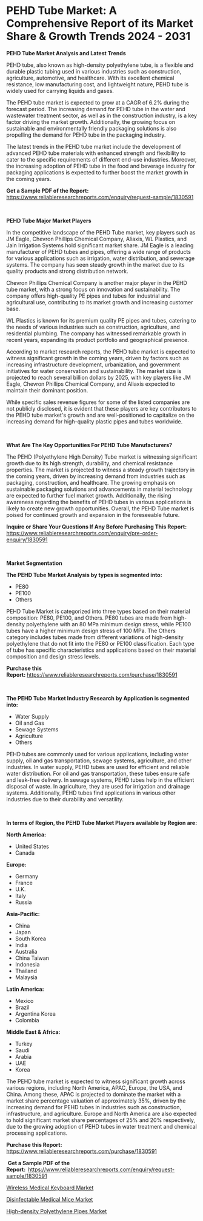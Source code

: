 <p><h1>PEHD Tube Market: A Comprehensive Report of its Market Share & Growth Trends 2024 - 2031</h1></p><p><strong>PEHD Tube Market Analysis and Latest Trends</strong></p>
<p><p>PEHD tube, also known as high-density polyethylene tube, is a flexible and durable plastic tubing used in various industries such as construction, agriculture, automotive, and healthcare. With its excellent chemical resistance, low manufacturing cost, and lightweight nature, PEHD tube is widely used for carrying liquids and gases.</p><p>The PEHD tube market is expected to grow at a CAGR of 6.2% during the forecast period. The increasing demand for PEHD tube in the water and wastewater treatment sector, as well as in the construction industry, is a key factor driving the market growth. Additionally, the growing focus on sustainable and environmentally friendly packaging solutions is also propelling the demand for PEHD tube in the packaging industry.</p><p>The latest trends in the PEHD tube market include the development of advanced PEHD tube materials with enhanced strength and flexibility to cater to the specific requirements of different end-use industries. Moreover, the increasing adoption of PEHD tube in the food and beverage industry for packaging applications is expected to further boost the market growth in the coming years.</p></p>
<p><strong>Get a Sample PDF of the Report:&nbsp;</strong> <a href="https://www.reliableresearchreports.com/enquiry/request-sample/1830591">https://www.reliableresearchreports.com/enquiry/request-sample/1830591</a></p>
<p>&nbsp;</p>
<p><strong>PEHD Tube Major Market Players</strong></p>
<p><p>In the competitive landscape of the PEHD Tube market, key players such as JM Eagle, Chevron Phillips Chemical Company, Aliaxis, WL Plastics, and Jain Irrigation Systems hold significant market share. JM Eagle is a leading manufacturer of PEHD tubes and pipes, offering a wide range of products for various applications such as irrigation, water distribution, and sewerage systems. The company has seen steady growth in the market due to its quality products and strong distribution network.</p><p>Chevron Phillips Chemical Company is another major player in the PEHD tube market, with a strong focus on innovation and sustainability. The company offers high-quality PE pipes and tubes for industrial and agricultural use, contributing to its market growth and increasing customer base.</p><p>WL Plastics is known for its premium quality PE pipes and tubes, catering to the needs of various industries such as construction, agriculture, and residential plumbing. The company has witnessed remarkable growth in recent years, expanding its product portfolio and geographical presence.</p><p>According to market research reports, the PEHD tube market is expected to witness significant growth in the coming years, driven by factors such as increasing infrastructure development, urbanization, and government initiatives for water conservation and sustainability. The market size is projected to reach several billion dollars by 2025, with key players like JM Eagle, Chevron Phillips Chemical Company, and Aliaxis expected to maintain their dominant position.</p><p>While specific sales revenue figures for some of the listed companies are not publicly disclosed, it is evident that these players are key contributors to the PEHD tube market's growth and are well-positioned to capitalize on the increasing demand for high-quality plastic pipes and tubes worldwide.</p></p>
<p>&nbsp;</p>
<p><strong>What Are The Key Opportunities For PEHD Tube Manufacturers?</strong></p>
<p><p>The PEHD (Polyethylene High Density) Tube market is witnessing significant growth due to its high strength, durability, and chemical resistance properties. The market is projected to witness a steady growth trajectory in the coming years, driven by increasing demand from industries such as packaging, construction, and healthcare. The growing emphasis on sustainable packaging solutions and advancements in material technology are expected to further fuel market growth. Additionally, the rising awareness regarding the benefits of PEHD tubes in various applications is likely to create new growth opportunities. Overall, the PEHD Tube market is poised for continued growth and expansion in the foreseeable future.</p></p>
<p><strong>Inquire or Share Your Questions If Any Before Purchasing This Report:</strong> <a href="https://www.reliableresearchreports.com/enquiry/pre-order-enquiry/1830591">https://www.reliableresearchreports.com/enquiry/pre-order-enquiry/1830591</a></p>
<p>&nbsp;</p>
<p><strong>Market Segmentation</strong></p>
<p><strong>The PEHD Tube Market Analysis by types is segmented into:</strong></p>
<p><ul><li>PE80</li><li>PE100</li><li>Others</li></ul></p>
<p><p>PEHD Tube Market is categorized into three types based on their material composition: PE80, PE100, and Others. PE80 tubes are made from high-density polyethylene with an 80 MPa minimum design stress, while PE100 tubes have a higher minimum design stress of 100 MPa. The Others category includes tubes made from different variations of high-density polyethylene that do not fit into the PE80 or PE100 classification. Each type of tube has specific characteristics and applications based on their material composition and design stress levels.</p></p>
<p><strong>Purchase this Report:&nbsp;</strong><a href="https://www.reliableresearchreports.com/purchase/1830591">https://www.reliableresearchreports.com/purchase/1830591</a></p>
<p>&nbsp;</p>
<p><strong>The PEHD Tube Market Industry Research by Application is segmented into:</strong></p>
<p><ul><li>Water Supply</li><li>Oil and Gas</li><li>Sewage Systems</li><li>Agriculture</li><li>Others</li></ul></p>
<p><p>PEHD tubes are commonly used for various applications, including water supply, oil and gas transportation, sewage systems, agriculture, and other industries. In water supply, PEHD tubes are used for efficient and reliable water distribution. For oil and gas transportation, these tubes ensure safe and leak-free delivery. In sewage systems, PEHD tubes help in the efficient disposal of waste. In agriculture, they are used for irrigation and drainage systems. Additionally, PEHD tubes find applications in various other industries due to their durability and versatility.</p></p>
<p>&nbsp;</p>
<p><strong>In terms of Region, the PEHD Tube Market Players available by Region are:</strong></p>
<p>
    <p> <strong> North America: </strong>
        <ul>
            <li>United States</li>
            <li>Canada</li>
        </ul>
        </p> 
    <p> <strong> Europe: </strong>
        <ul>
            <li>Germany</li>
            <li>France</li>
            <li>U.K.</li>
            <li>Italy</li>
            <li>Russia</li>
        </ul>
        </p> 
    <p> <strong> Asia-Pacific: </strong>
        <ul>
            <li>China</li>
            <li>Japan</li>
            <li>South Korea</li>
            <li>India</li>
            <li>Australia</li>
            <li>China Taiwan</li>
            <li>Indonesia</li>
            <li>Thailand</li>
            <li>Malaysia</li>
        </ul>
        </p> 
    <p> <strong> Latin America: </strong>
        <ul>
            <li>Mexico</li>
            <li>Brazil</li>
            <li>Argentina Korea</li>
            <li>Colombia</li>
        </ul>
        </p> 
    <p> <strong> Middle East & Africa: </strong>
        <ul>
            <li>Turkey</li>
            <li>Saudi</li>
            <li>Arabia</li>
            <li>UAE</li>
            <li>Korea</li>
        </ul>
    </p>
    </p>
<p><p>The PEHD tube market is expected to witness significant growth across various regions, including North America, APAC, Europe, the USA, and China. Among these, APAC is projected to dominate the market with a market share percentage valuation of approximately 35%, driven by the increasing demand for PEHD tubes in industries such as construction, infrastructure, and agriculture. Europe and North America are also expected to hold significant market share percentages of 25% and 20% respectively, due to the growing adoption of PEHD tubes in water treatment and chemical processing applications.</p></p>
<p><strong>Purchase this Report: </strong><a href="https://www.reliableresearchreports.com/purchase/1830591">https://www.reliableresearchreports.com/purchase/1830591</a></p>
<p>&nbsp;<strong>Get a Sample PDF of the Report:&nbsp;&nbsp;</strong><a href="https://www.reliableresearchreports.com/enquiry/request-sample/1830591">https://www.reliableresearchreports.com/enquiry/request-sample/1830591</a></p>
<p><strong></strong></p>
<p><p><a href="https://view.publitas.com/reportprime-1/wireless-medical-keyboard-market-size-market-share-and-global-market-analysis-report-2023-2030/">Wireless Medical Keyboard Market</a></p><p><a href="https://view.publitas.com/reportprime-1/disinfectable-medical-mice-market-size-evaluating-its-market-trends-growth-and-projections-2023-2030/">Disinfectable Medical Mice Market</a></p><p><a href="https://github.com/singletonthaxterkelliehr2df/Market-Research-Report-List-1/blob/main/high-density-polyethylene-pipes-market.md">High-density Polyethylene Pipes Market</a></p></p>